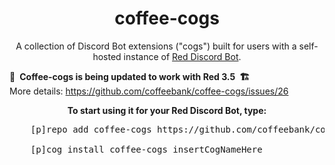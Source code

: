 <h1 align="center">
  coffee-cogs
</h1>

<div id="supportdiscord"></div>

<p align="center">
  A collection of Discord Bot extensions ("cogs") built for users with a self-hosted instance of <a href="https://github.com/Cog-Creators/Red-DiscordBot">Red Discord Bot</a>.
</p>

<div class="py-8 px-6 text-center">
  <div class="bg-yellow-300/5 border-4 rounded border-yellow-400 py-1 px-6">
    <p><b>🚧&ensp;Coffee-cogs is being updated to work with Red 3.5&ensp;🏗️</b><br>More details: <a href="https://github.com/coffeebank/coffee-cogs/issues/26" target="_blank" rel="noopener">https://github.com/coffeebank/coffee-cogs/issues/26</a></p>
  </div>
</div>

<p align="center">
  <strong>To start using it for your Red Discord Bot, type:</strong>
</p>

<div title="Replace [p] with your bot's prefix">
  <pre className="p-6 leading-normal whitespace-normal">
    <span className="select-none">[p]</span><span className="select-all sm:select-auto">repo add coffee-cogs https://github.com/coffeebank/coffee-cogs</span><br />
    <span className="select-none">[p]</span><span className="select-all sm:select-auto">cog install coffee-cogs insertCogNameHere</span>
  </pre>
</div>

<div align="center">
  <component-reactbutton to="/start/" body="Add to your Discord >"></component-reactbutton>
</div>

<div align="center">
  <component-reactbutton to="https://coffeebank.github.io/discord" body="Join the Support Discord >" classButton="px-6 py-3 bg-emerald-800 hover:bg-emerald-700 text-white" newTab="true"></component-reactbutton>
</div>
